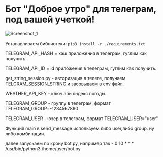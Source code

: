 # Бот "Доброе утро" для телеграм, под вашей учеткой!
![Screenshot_1](https://user-images.githubusercontent.com/12657938/177186433-e743280a-ecb7-45f1-b59b-930b94ef9d9e.png)

Устанавливаем библиотеки:
`pip3 install -r ./requirements.txt`

TELEGRAM_API_HASH = хэш приложения в телеграм, гуглим как получить.

TELEGRAM_API_ID = id приложения в телеграм, гуглим как получить. 

get_string_session.py - авторизация в телеге, получаем TELGRAM_SESSION_STRING и засовываем в env файл.

WEATHER_API_KEY - ключ апи яндекс погоды.

TELEGRAM_GROUP - группу в телеграм, формат TELEGRAM_GROUP=-1234567890

TELEGRAM_USER - юзер в телеграм, формат TELEGRAM_USER="user"

Функция main в send_message используем либо user,либо group. ну либо комбинации.

далее запускаем по крону bot.py, например так - 0 10 * * * /usr/bin/python3 /home/user/bot.py
